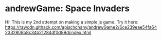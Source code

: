 # andrewGame: Space Invaders
Hi!
This is my 2nd attempt on making a simple js game.
Try it here: https://rawcdn.githack.com/apischchany/andrewGame2/6ce239eae54fa642332806b8c34b21284df0d89d/index.html
